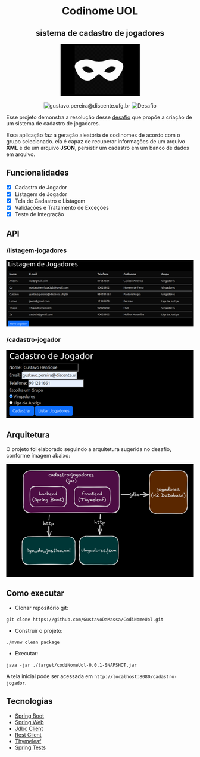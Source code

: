 <h1 align="center">
    Codinome UOL
</h1>
<h2 align="center">
    sistema de cadastro de jogadores
</h2>

<p align="center">
  <img src="images/imglogo.png" alt="Descrição da Imagem">
</p>



<p align="center">
 <img src="https://img.shields.io/static/v1?label=Youtube&message=gustavo.pereira@discente.ufg.br&color=FFFFFF&labelColor=000000" alt="gustavo.pereira@discente.ufg.br" />
 <img src="https://img.shields.io/static/v1?label=Tipo&message=Desafio&color=FFFFFF&labelColor=000000" alt="Desafio" />
</p>

Esse projeto demonstra a resolução desse [desafio](https://github.com/uolhost/test-backEnd-Java.git) que propõe a criação de um sistema de cadastro de jogadores.

Essa aplicação faz a geração aleatória de codinomes de acordo com o grupo selecionado. ela é capaz de recuperar informações de um arquivo **XML** e de um arquivo **JSON**, persistir um cadastro em um banco de dados em arquivo.

## Funcionalidades

- [x] Cadastro de Jogador
- [x] Listagem de Jogador
- [x] Tela de Cadastro e Listagem
- [x] Validações e Tratamento de Exceções
- [x] Teste de Integração

## API 

### /listagem-jogadores

![telaListagem.png](images/telaListagem.png)
### /cadastro-jogador

![telaCadastro.png](images/telaCadastro.png)


## Arquitetura

O projeto foi elaborado seguindo a arquitetura sugerida no desafio, conforme imagem abaixo:

![img.png](images/img.png)

## Como executar

- Clonar repositório git:
```
git clone https://github.com/GustavoDaMassa/CodiNomeUol.git
```
- Construir o projeto:
```
./mvnw clean package
```
- Executar:
```
java -jar ./target/codiNomeUol-0.0.1-SNAPSHOT.jar
```

A tela inicial pode ser acessada em `http://localhost:8080/cadastro-jogador`.

## Tecnologias

- [Spring Boot](https://spring.io/projects/spring-boot)
- [Spring Web](https://docs.spring.io/spring-framework/reference/web.html)
- [Jdbc Client](https://docs.spring.io/spring-boot/reference/data/sql.html#data.sql.jdbc-client)
- [Rest Client](https://docs.spring.io/spring-framework/reference/integration/rest-clients.html#rest-restclient)
- [Thymeleaf](https://docs.spring.io/spring-framework/reference/web/webmvc-view/mvc-thymeleaf.html)
- [Spring Tests](https://docs.spring.io/spring-framework/reference/testing.html)
